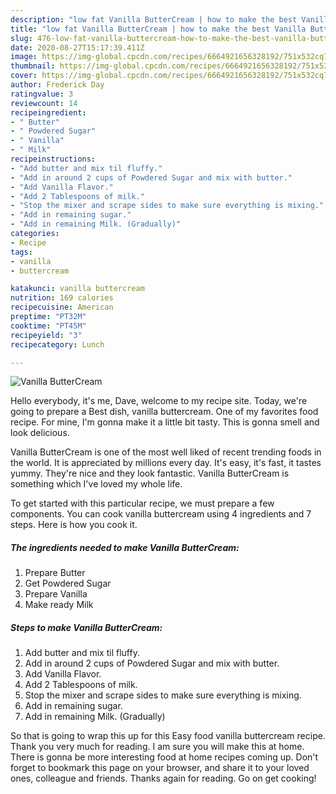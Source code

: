 ```yaml
---
description: "low fat Vanilla ButterCream | how to make the best Vanilla ButterCream"
title: "low fat Vanilla ButterCream | how to make the best Vanilla ButterCream"
slug: 476-low-fat-vanilla-buttercream-how-to-make-the-best-vanilla-buttercream
date: 2020-08-27T15:17:39.411Z
image: https://img-global.cpcdn.com/recipes/6664921656328192/751x532cq70/vanilla-buttercream-recipe-main-photo.jpg
thumbnail: https://img-global.cpcdn.com/recipes/6664921656328192/751x532cq70/vanilla-buttercream-recipe-main-photo.jpg
cover: https://img-global.cpcdn.com/recipes/6664921656328192/751x532cq70/vanilla-buttercream-recipe-main-photo.jpg
author: Frederick Day
ratingvalue: 3
reviewcount: 14
recipeingredient:
- " Butter"
- " Powdered Sugar"
- " Vanilla"
- " Milk"
recipeinstructions:
- "Add butter and mix til fluffy."
- "Add in around 2 cups of Powdered Sugar and mix with butter."
- "Add Vanilla Flavor."
- "Add 2 Tablespoons of milk."
- "Stop the mixer and scrape sides to make sure everything is mixing."
- "Add in remaining sugar."
- "Add in remaining Milk. (Gradually)"
categories:
- Recipe
tags:
- vanilla
- buttercream

katakunci: vanilla buttercream 
nutrition: 169 calories
recipecuisine: American
preptime: "PT32M"
cooktime: "PT45M"
recipeyield: "3"
recipecategory: Lunch

---
```



![Vanilla ButterCream](https://img-global.cpcdn.com/recipes/6664921656328192/751x532cq70/vanilla-buttercream-recipe-main-photo.jpg)

Hello everybody, it's me, Dave, welcome to my recipe site. Today, we're going to prepare a Best dish, vanilla buttercream. One of my favorites food recipe. For mine, I'm gonna make it a little bit tasty. This is gonna smell and look delicious.

Vanilla ButterCream is one of the most well liked of recent trending foods in the world. It is appreciated by millions every day. It's easy, it's fast, it tastes yummy. They're nice and they look fantastic. Vanilla ButterCream is something which I've loved my whole life.




To get started with this particular recipe, we must prepare a few components. You can cook vanilla buttercream using 4 ingredients and 7 steps. Here is how you cook it.

<!--inarticleads1-->

##### The ingredients needed to make Vanilla ButterCream:

1. Prepare  Butter
1. Get  Powdered Sugar
1. Prepare  Vanilla
1. Make ready  Milk




<!--inarticleads2-->

##### Steps to make Vanilla ButterCream:

1. Add butter and mix til fluffy.
1. Add in around 2 cups of Powdered Sugar and mix with butter.
1. Add Vanilla Flavor.
1. Add 2 Tablespoons of milk.
1. Stop the mixer and scrape sides to make sure everything is mixing.
1. Add in remaining sugar.
1. Add in remaining Milk. (Gradually)




So that is going to wrap this up for this Easy food vanilla buttercream recipe. Thank you very much for reading. I am sure you will make this at home. There is gonna be more interesting food at home recipes coming up. Don't forget to bookmark this page on your browser, and share it to your loved ones, colleague and friends. Thanks again for reading. Go on get cooking!
